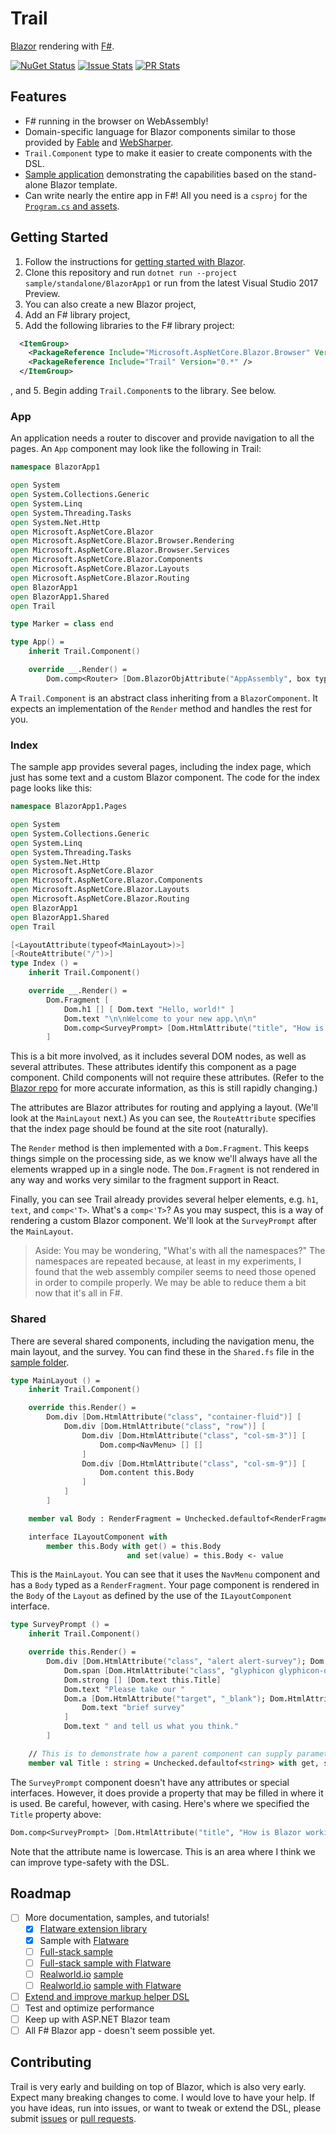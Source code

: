 # Trail

[Blazor](https://github.com/aspnet/Blazor) rendering with [F#](http://fsharp.org/).

[![NuGet Status](http://img.shields.io/nuget/v/trail.svg?style=flat)](https://www.nuget.org/packages/trail/)
[![Issue Stats](http://issuestats.com/github/panesofglass/trail/badge/issue)](http://issuestats.com/github/panesofglass/trail)
[![PR Stats](http://issuestats.com/github/panesofglass/trail/badge/pr)](http://issuestats.com/github/panesofglass/trail)

## Features

* F# running in the browser on WebAssembly!
* Domain-specific language for Blazor components similar to those provided by [Fable](http://fable.io/) and [WebSharper](http://websharper.com/).
* `Trail.Component` type to make it easier to create components with the DSL.
* [Sample application](https://github.com/panesofglass/trail/tree/master/sample/standalone) demonstrating the capabilities based on the stand-alone Blazor template.
* Can write nearly the entire app in F#! All you need is a `csproj` for the [`Program.cs` and assets](https://github.com/panesofglass/trail/tree/master/sample/standalone/BlazorApp1).

## Getting Started

1. Follow the instructions for [getting started with Blazor](https://github.com/aspnet/Blazor#getting-started).
2. Clone this repository and run `dotnet run --project sample/standalone/BlazorApp1` or run from the latest Visual Studio 2017 Preview.
3. You can also create a new Blazor project,
4. Add an F# library project,
5. Add the following libraries to the F# library project:
``` xml
  <ItemGroup>
    <PackageReference Include="Microsoft.AspNetCore.Blazor.Browser" Version="0.1.0" PrivateAssets="all" />
    <PackageReference Include="Trail" Version="0.*" />
  </ItemGroup>
```
, and
5. Begin adding `Trail.Component`s to the library. See below.

### App

An application needs a router to discover and provide navigation to all the pages. An `App` component may look like the following in Trail:

``` fsharp
namespace BlazorApp1

open System
open System.Collections.Generic
open System.Linq
open System.Threading.Tasks
open System.Net.Http
open Microsoft.AspNetCore.Blazor
open Microsoft.AspNetCore.Blazor.Browser.Rendering
open Microsoft.AspNetCore.Blazor.Browser.Services
open Microsoft.AspNetCore.Blazor.Components
open Microsoft.AspNetCore.Blazor.Layouts
open Microsoft.AspNetCore.Blazor.Routing
open BlazorApp1
open BlazorApp1.Shared
open Trail

type Marker = class end

type App() =
    inherit Trail.Component()

    override __.Render() =
        Dom.comp<Router> [Dom.BlazorObjAttribute("AppAssembly", box typeof<Marker>.Assembly)] []
```

A `Trail.Component` is an abstract class inheriting from a `BlazorComponent`.
It expects an implementation of the `Render` method and handles the rest for you.

### Index

The sample app provides several pages, including the index page, which just has some text and a custom Blazor component. The code for the index page looks like this:

``` fsharp
namespace BlazorApp1.Pages

open System
open System.Collections.Generic
open System.Linq
open System.Threading.Tasks
open System.Net.Http
open Microsoft.AspNetCore.Blazor
open Microsoft.AspNetCore.Blazor.Components
open Microsoft.AspNetCore.Blazor.Layouts
open Microsoft.AspNetCore.Blazor.Routing
open BlazorApp1
open BlazorApp1.Shared
open Trail

[<LayoutAttribute(typeof<MainLayout>)>]
[<RouteAttribute("/")>]
type Index () =
    inherit Trail.Component()

    override __.Render() =
        Dom.Fragment [
            Dom.h1 [] [ Dom.text "Hello, world!" ]
            Dom.text "\n\nWelcome to your new app.\n\n"
            Dom.comp<SurveyPrompt> [Dom.HtmlAttribute("title", "How is Blazor working for you?")] []
        ]
```

This is a bit more involved, as it includes several DOM nodes, as well as several attributes. These attributes identify this component as a page component. Child components will not require these attributes. (Refer to the [Blazor repo](https://github.com/aspnet/Blazor) for more accurate information, as this is still rapidly changing.)

The attributes are Blazor attributes for routing and applying a layout. (We'll look at the `MainLayout` next.) As you can see, the `RouteAttribute` specifies that the index page should be found at the site root (naturally).

The `Render` method is then implemented with a `Dom.Fragment`. This keeps things simple on the processing side, as we know we'll always have all the elements wrapped up in a single node. The `Dom.Fragment` is not rendered in any way and works very similar to the fragment support in React.

Finally, you can see Trail already provides several helper elements, e.g. `h1`, `text`, and `comp<'T>`. What's a `comp<'T>`? As you may suspect, this is a way of rendering a custom Blazor component. We'll look at the `SurveyPrompt` after the `MainLayout`.

> Aside:
> You may be wondering, "What's with all the namespaces?" The namespaces are repeated because, at least in my experiments, I found that the web assembly compiler seems to need those opened in order to compile properly. We may be able to reduce them a bit now that it's all in F#.

### Shared

There are several shared components, including the navigation menu, the main layout, and the survey. You can find these in the `Shared.fs` file in the [sample folder](https://github.com/panesofglass/trail/blob/master/sample/standalone/Library1/Shared.fs).

``` fsharp
type MainLayout () =
    inherit Trail.Component()

    override this.Render() =
        Dom.div [Dom.HtmlAttribute("class", "container-fluid")] [
            Dom.div [Dom.HtmlAttribute("class", "row")] [
                Dom.div [Dom.HtmlAttribute("class", "col-sm-3")] [
                    Dom.comp<NavMenu> [] []
                ]
                Dom.div [Dom.HtmlAttribute("class", "col-sm-9")] [
                    Dom.content this.Body
                ]
            ]
        ]

    member val Body : RenderFragment = Unchecked.defaultof<RenderFragment> with get, set

    interface ILayoutComponent with
        member this.Body with get() = this.Body
                          and set(value) = this.Body <- value
```

This is the `MainLayout`. You can see that it uses the `NavMenu` component and has a `Body` typed as a `RenderFragment`. Your page component is rendered in the `Body` of the `Layout` as defined by the use of the `ILayoutComponent` interface.

``` fsharp
type SurveyPrompt () =
    inherit Trail.Component()

    override this.Render() =
        Dom.div [Dom.HtmlAttribute("class", "alert alert-survey"); Dom.HtmlAttribute("role", "alert")] [
            Dom.span [Dom.HtmlAttribute("class", "glyphicon glyphicon-ok-circle"); Dom.HtmlAttribute("aria-hidden", "true")] []
            Dom.strong [] [Dom.text this.Title]
            Dom.text "Please take our "
            Dom.a [Dom.HtmlAttribute("target", "_blank"); Dom.HtmlAttribute("class", "alert-link"); Dom.HtmlAttribute("href", "https://go.microsoft.com/fwlink/?linkid=870381")] [
                Dom.text "brief survey"
            ]
            Dom.text " and tell us what you think."
        ]

    // This is to demonstrate how a parent component can supply parameters
    member val Title : string = Unchecked.defaultof<string> with get, set
```

The `SurveyPrompt` component doesn't have any attributes or special interfaces. However, it does provide a property that may be filled in where it is used. Be careful, however, with casing. Here's where we specified the `Title` property above:

``` fsharp
Dom.comp<SurveyPrompt> [Dom.HtmlAttribute("title", "How is Blazor working for you?")] []
```

Note that the attribute name is lowercase. This is an area where I think we can improve type-safety with the DSL.

## Roadmap

- [ ] More documentation, samples, and tutorials!
	- [x] [Flatware extension library](https://github.com/panesofglass/issues/1)
	- [x] Sample with [Flatware](https://github.com/torhovland/Flatware)
	- [ ] [Full-stack sample](https://github.com/panesofglass/issues/2)
	- [ ] [Full-stack sample with Flatware](https://github.com/panesofglass/issues/2)
	- [ ] [Realworld.io](https://realworld.io/) [sample](https://github.com/panesofglass/issues/4)
	- [ ] [Realworld.io](https://realworld.io/) [sample with Flatware](https://github.com/panesofglass/issues/4)
- [ ] [Extend and improve markup helper DSL](https://github.com/panesofglass/issues/5)
- [ ] Test and optimize performance
- [ ] Keep up with ASP.NET Blazor team
- [ ] All F# Blazor app - doesn't seem possible yet.

## Contributing

Trail is very early and building on top of Blazor, which is also very early. Expect many breaking changes to come.
I would love to have your help. If you have ideas, run into issues, or want to tweak or extend the DSL, please
submit [issues](https://github.com/panesofglass/trail/issues) or [pull requests](https://github.com/panesofglass/trail/pulls).
